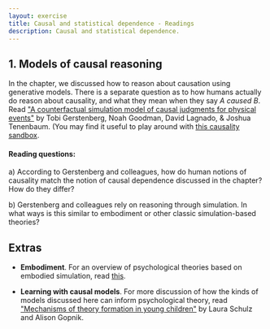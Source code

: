 ```yaml
---
layout: exercise
title: Causal and statistical dependence - Readings
description: Causal and statistical dependence.
---
```


## 1. Models of causal reasoning

In the chapter, we discussed how to reason about causation using generative models. There is a separate question as to how humans actually do reason about causality, and what they mean when they say *A caused B*. Read ["A counterfactual simulation model of causal judgments for physical events"](https://cicl.stanford.edu/papers/gerstenberg2021csm.pdf) by Tobi Gerstenberg, Noah Goodman, David Lagnado, & Joshua Tenenbaum. (You may find it useful to play around with [this causality sandbox](https://scripts.mit.edu/~tger/csm_interface/). 

#### Reading questions:
a) According to Gerstenberg and colleagues, how do human notions of causality match the notion of causal dependence discussed in the chapter? How do they differ?

b) Gerstenberg and colleagues rely on reasoning through simulation. In what ways is this similar to embodiment or other classic simulation-based theories?

## Extras

* **Embodiment**. For an overview of psychological theories based on embodied simulation, read [this](https://onlinelibrary.wiley.com/doi/pdf/10.1002/wcs.55).

* **Learning with causal models**. For more discussion of how the kinds of models discussed here can inform psychological theory, read ["Mechanisms of theory formation in young children"](http://eccl.mit.edu/papers/gopnikschulz.pdf) by Laura Schulz and Alison Gopnik.